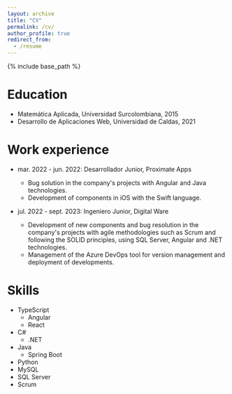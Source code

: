 ```yaml
---
layout: archive
title: "CV"
permalink: /cv/
author_profile: true
redirect_from:
  - /resume
---
```


{% include base_path %}

Education
======
* Matemática Aplicada, Universidad Surcolombiana, 2015
* Desarrollo de Aplicaciones Web, Universidad de Caldas, 2021

Work experience
======
* mar. 2022 - jun. 2022: Desarrollador Junior, Proximate Apps
  * Bug solution in the company's projects with Angular and Java technologies.
  * Development of components in iOS with the Swift language.

* jul. 2022 - sept. 2023: Ingeniero Junior, Digital Ware
  * Development of new components and bug resolution in the company's projects with agile methodologies such as Scrum and following the SOLID principles, using SQL Server, Angular and .NET technologies.
  * Management of the Azure DevOps tool for version management and deployment of developments.

  

  
Skills
======
* TypeScript
  * Angular
  * React
* C#
  * .NET
* Java
  * Spring Boot
* Python
* MySQL
* SQL Server
* Scrum



<!-- Publications
======
  <ul>{% for post in site.publications %}
    {% include archive-single-cv.html %}
  {% endfor %}</ul>
  
Talks
======
  <ul>{% for post in site.talks %}
    {% include archive-single-talk-cv.html %}
  {% endfor %}</ul>
  
Teaching
======
  <ul>{% for post in site.teaching %}
    {% include archive-single-cv.html %}
  {% endfor %}</ul>
  
Service and leadership
======
* Currently signed in to 43 different slack teams -->
